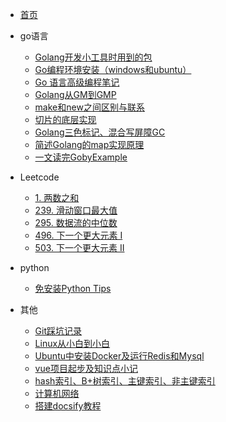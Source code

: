   * [首页](README)
* go语言
  * [Golang开发小工具时用到的包](/docs/go语言/Golang开发小工具时用到的包.md)
  * [Go编程环境安装（windows和ubuntu）](/docs/go语言/Go编程环境安装（windows和ubuntu）.md)
  * [Go 语言高级编程笔记](/docs/go语言/go语言高级编程note.md)
  * [Golang从GM到GMP](/docs/go语言/【面试】Golang从GM到GMP.md)
  * [make和new之间区别与联系](/docs/go语言/【面试】go语言中make和new的区别.md)
  * [切片的底层实现](/docs/go语言/【面试】slice的底层实现以及扩容机制.md)
  * [Golang三色标记、混合写屏障GC](/docs/go语言/【面试】简述GO语言的GC.md)
  * [简述Golang的map实现原理](/docs/go语言/【面试】简述map实现原理.md)
  * [一文读完GobyExample](/docs/go语言/一文读完GobyExample.md)

* Leetcode
  * [1. 两数之和](/docs/Leetcode/1.两数之和.md)
  * [239. 滑动窗口最大值](/docs/Leetcode/239.滑动窗口最大值.md)
  * [295. 数据流的中位数](/docs/Leetcode/295.数据流的中位数.md)
  * [496. 下一个更大元素 I](/docs/Leetcode/496.下一个更大元素i.md)
  * [503. 下一个更大元素 II](/docs/Leetcode/503.下一个更大元素ii.md)

* python
  * [免安装Python Tips](/docs/python/免安装PythonTips.md)

* 其他
  * [Git踩坑记录](/docs/其他/git命令及踩坑简单记录.md)
  * [Linux从小白到小白](/docs/其他/Linux从小白到小白.md)
  * [Ubuntu中安装Docker及运行Redis和Mysql](/docs/其他/Ubuntu中安装Docker及运行Redis和Mysql.md)
  * [vue项目起步及知识点小记](/docs/其他/vue项目起步及知识点小记.md)
  * [hash索引、B+树索引、主键索引、非主键索引](/docs/其他/【面试】hash索引、B+树索引、主键索引、非主键索引.md)
  * [计算机网络](/docs/其他/【面试】计算机网络.md)
  * [搭建docsify教程](/docs/其他/一步一步搭建docsify.md)
